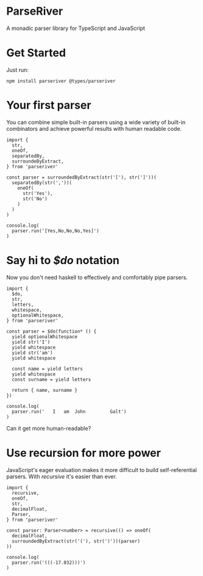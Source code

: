 # ParseRiver

A monadic parser library for TypeScript and JavaScript

# Get Started

Just run:

`npm install parseriver @types/parseriver`

# Your first parser

You can combine simple built-in parsers using a wide variety of built-in combinators and achieve powerful results with human readable code.

    import {
      str,
      oneOf,
      separatedBy,
      surroundeByExtract,
    } from 'parseriver'

    const parser = surroundedByExtract(str('['), str(']'))(
      separatedBy(str(','))(
        oneOf(
          str('Yes'),
          str('No')
        )
      )
    )

    console.log(
      parser.run('[Yes,No,No,No,Yes]')
    )

# Say hi to *$do* notation

Now you don't need haskell to effectively and comfortably pipe parsers.

    import {
      $do,
      str,
      letters,
      whitespace,
      optionalWhitespace,
    } from 'parseriver'

    const parser = $do(function* () {
      yield optionalWhitespace
      yield str('I')
      yield whitespace
      yield str('am')
      yield whitespace

      const name = yield letters
      yield whitespace
      const surname = yield letters

      return { name, surname }
    })

    console.log(
      parser.run('   I   am  John         Galt')
    )

Can it get more human-readable?

# Use recursion for more power

JavaScript's eager evaluation makes it more difficult to build self-referential parsers. With *recursive* it's easier than ever.

    import {
      recursive,
      oneOf,
      str,
      decimalFloat,
      Parser,
    } from 'parseriver'

    const parser: Parser<number> = recursive(() => oneOf(
      decimalFloat,
      surroundedByExtract(str('('), str(')'))(parser)
    ))

    console.log(
      parser.run('(((-17.032)))')
    )
